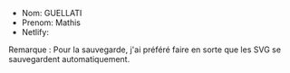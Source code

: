 - Nom: GUELLATI
- Prenom: Mathis
- Netlify:


Remarque : 
Pour la sauvegarde, j'ai préféré faire en sorte que les SVG se sauvegardent automatiquement.